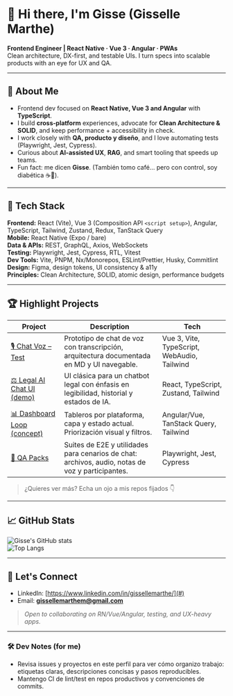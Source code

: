 # 👋 Hi there, I'm **Gisse (Gisselle Marthe)**

**Frontend Engineer | React Native · Vue 3 · Angular · PWAs**  
Clean architecture, DX-first, and testable UIs. I turn specs into scalable products with an eye for UX and QA.

---

## 🚀 About Me
- Frontend dev focused on **React Native, Vue 3 and Angular** with **TypeScript**.
- I build **cross‑platform** experiences, advocate for **Clean Architecture & SOLID**, and keep performance + accessibility in check.
- I work closely with **QA, producto y diseño**, and I love automating tests (Playwright, Jest, Cypress).
- Curious about **AI-assisted UX**, **RAG**, and smart tooling that speeds up teams.
- Fun fact: me dicen **Gisse**. (También tomo café… pero con control, soy diabética ☕️💙).

---

## 🧰 Tech Stack
**Frontend:** React (Vite), Vue 3 (Composition API `<script setup>`), Angular, TypeScript, Tailwind, Zustand, Redux, TanStack Query  
**Mobile:** React Native (Expo / bare)  
**Data & APIs:** REST, GraphQL, Axios, WebSockets  
**Testing:** Playwright, Jest, Cypress, RTL, Vitest  
**Dev Tools:** Vite, PNPM, Nx/Monorepos, ESLint/Prettier, Husky, Commitlint  
**Design:** Figma, design tokens, UI consistency & a11y  
**Principles:** Clean Architecture, SOLID, atomic design, performance budgets

---

## 🏆 Highlight Projects
| Project | Description | Tech |
|---|---|---|
| [🎙️ Chat Voz – Test](https://github.com/Gisselle-marthe/chat-voz-test-gisse-marthe) | Prototipo de chat de voz con transcripción, arquitectura documentada en MD y UI navegable. | Vue 3, Vite, TypeScript, WebAudio, Tailwind |
| [⚖️ Legal AI Chat UI (demo)](#) | UI clásica para un chatbot legal con énfasis en legibilidad, historial y estados de IA. | React, TypeScript, Zustand, Tailwind |
| [📊 Dashboard Loop (concept)](#) | Tableros por plataforma, capa y estado actual. Priorización visual y filtros. | Angular/Vue, TanStack Query, Tailwind |
| [🧪 QA Packs](#) | Suites de E2E y utilidades para cenarios de chat: archivos, audio, notas de voz y participantes. | Playwright, Jest, Cypress |

> ¿Quieres ver más? Echa un ojo a mis repos fijados 👇

---

## 📈 GitHub Stats
![Gisse's GitHub stats](https://github-readme-stats.vercel.app/api?username=Gisselle-marthe&show_icons=true)  
![Top Langs](https://github-readme-stats.vercel.app/api/top-langs/?username=Gisselle-marthe&layout=compact)

---

## 🤝 Let's Connect
- LinkedIn: [https://www.linkedin.com/in/gissellemarthe/](#)
- Email: **gissellemarthem@gmail.com**


> *Open to collaborating on RN/Vue/Angular, testing, and UX-heavy apps.*

---

### 🛠️ Dev Notes (for me)
- Revisa issues y proyectos en este perfil para ver cómo organizo trabajo: etiquetas claras, descripciones concisas y pasos reproducibles.
- Mantengo CI de lint/test en repos productivos y convenciones de commits.
